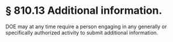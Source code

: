 # § 810.13   Additional information.

DOE may at any time require a person engaging in any generally or specifically authorized activity to submit additional information.




